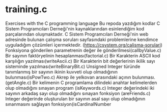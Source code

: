 # training.c


Exercises with the C programming language 
Bu repoda yazdığım kodlar C Sistem Programcıları Derneği'nin kaynaklarından esinlendiğim kod parçalarından oluşmaktadır. C Sistem Programcıları Derneği'nin web adresinde bulunan çalışma soruları sayfasındaki problemlerine kendimce uyguladığım çözümleri içermektedir. (https://csystem.org/calisma-sorulari)
Fonksiyona gönderilen parametrenin değer ile gönderilmesi(callbyValue.c)
Bir sayının faktöryelinin hesaplanması(factorial.c)
Bir Karakterin ASCII kod karşılığın yazılması(writeAscii.c)
Bir Karakterin bit değerlerinin ikilik sayı sisteminde yazılması(writeBinaryBit.c)
Unsigned Integer türünde tanımlanmış bir sayının ikinin kuvveti olup olmadığının bulunması(isPowTwo.c)
Akrep ile yelkovan arasındaki açının bulunması.(getAngle.c)
Bir kelimenin C programlama dilindeki anahtar kelimelerden olup olmadığını sınayan program (isKeywords.c)
Integer değerindeki iki sayının arkadaş sayı olup olmadığını sınayan fonksiyon (areFriends.c)
Integer değerinde oluşturulan bir sayının asal sayı olup olmadığının sınanmasını sağlayan fonksiyon(isCardinalNumber
